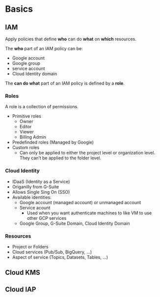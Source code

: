 # Basics

## IAM

Apply policies that define **who** can do **what** on **which** resources.

The **who** part of an IAM policy can be:

- Google account
- Google group
- service account
- Cloud Identity domain

The **can do what** part of an IAM policy is defined by a **role**.

### Roles

A role is a collection of permissions.

- Primitive roles
  - Owner
  - Editor
  - Viewer
  - Billing Admin
- Predefinded roles (Managed by Google)
- Custom roles
  -  Can only be applied to either the project level or organization level. They can’t be applied to the folder level.

### Cloud Identity

- IDaaS (Identity as a Service)
- Origanilly from G-Suite
- Allows Single Sing On (SSO)
- Available identities:
  - Google account (managed account) or unmanaged account
  - Service acount
    - Used when you want authenticate machines to like VM to use other GCP services
  - Google Group, G-Suite Domain, Cloud Identity Domain

### Resources

- Project or Folders
- Cloud services (Pub/Sub, BigQuery, ...)
- Aspect of service (Topics, Datasets, Tables, ...)

## Cloud KMS

## Cloud IAP